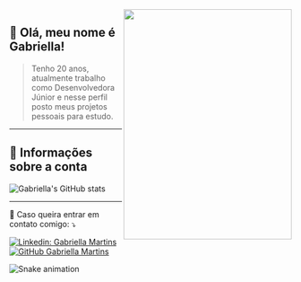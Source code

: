 <img src="https://tenor.com/pt-BR/view/rain-garden-pixel-art-scenic-gif-21074536.gif" align="right" height="410" width="300">

## 💚 Olá, meu nome é <strong>Gabriella!</strong>
> Tenho 20 anos, atualmente trabalho como Desenvolvedora Júnior e nesse perfil posto meus projetos pessoais para estudo. 

----

## 📗 Informações sobre a conta
![Gabriella's GitHub stats](https://github-readme-stats.vercel.app/api?username=mrtns641&show_icons=true&theme=dark)

----

<p align="left">
  💌 Caso queira entrar em contato comigo: ⤵️
</p>

[![Linkedin: Gabriella Martins](https://img.shields.io/badge/-LinkedIn-blue?style=flat-square&logo=Linkedin&logoColor=white&link=)](https://www.linkedin.com/in/gabriella-martins-cavalheiro-santos/)
[![GitHub Gabriella Martins]( https://img.shields.io/github/followers/mrtns641?label=follow&style=social)](https://github.com/mrtns641)

![Snake animation](https://github.com/mrtns641/mrtns641/blob/output/github-contribution-grid-snake.svg)
